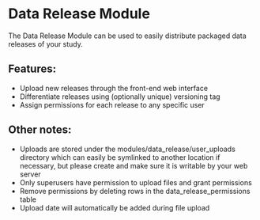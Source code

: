 # Data Release Module

The Data Release Module can be used to easily distribute packaged data releases of your study.

## Features:

- Upload new releases through the front-end web interface
- Differentiate releases using (optionally unique) versioning tag
- Assign permissions for each release to any specific user

## Other notes:

- Uploads are stored under the modules/data_release/user_uploads directory which can easily be symlinked to another location if necessary, but please create and make sure it is writable by your web server
- Only superusers have permission to upload files and grant permissions
- Remove permissions by deleting rows in the data_release_permissions table
- Upload date will automatically be added during file upload

